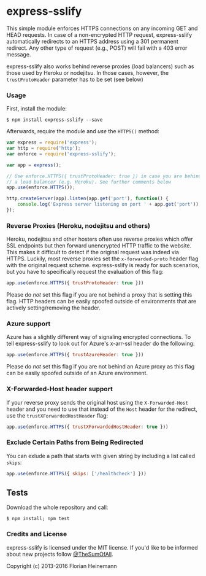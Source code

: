 express-sslify
==============

This simple module enforces HTTPS connections on any incoming GET and HEAD requests. In case of a non-encrypted HTTP request, express-sslify automatically redirects to an HTTPS address using a 301 permanent redirect. Any other type of request (e.g., POST) will fail with a 403 error message.

express-sslify also works behind reverse proxies (load balancers) such as those used by Heroku or nodejitsu. In those cases, however, the `trustProtoHeader` parameter has to be set (see below)

### Usage

First, install the module:

`$ npm install express-sslify --save`

Afterwards, require the module and *use* the `HTTPS()` method:
```javascript
var express = require('express');
var http = require('http');
var enforce = require('express-sslify');

var app = express();

// Use enforce.HTTPS({ trustProtoHeader: true }) in case you are behind
// a load balancer (e.g. Heroku). See further comments below
app.use(enforce.HTTPS());

http.createServer(app).listen(app.get('port'), function() {
	console.log('Express server listening on port ' + app.get('port'));
});
```

### Reverse Proxies (Heroku, nodejitsu and others)

Heroku, nodejitsu and other hosters often use reverse proxies which offer SSL endpoints but then forward unencrypted HTTP traffic to the website. This makes it difficult to detect if the original request was indeed via HTTPS. Luckily, most reverse proxies set the `x-forwarded-proto` header flag with the original request scheme. express-sslify is ready for such scenarios, but you have to specifically request the evaluation of this flag:

```javascript
app.use(enforce.HTTPS({ trustProtoHeader: true }))
```

Please do *not* set this flag if you are not behind a proxy that is setting this flag. HTTP headers can be easily spoofed outside of environments that are actively setting/removing the header.

### Azure support

Azure has a slightly different way of signaling encrypted connections. To tell express-sslify to look out for Azure's x-arr-ssl header do the following:

```javascript
app.use(enforce.HTTPS({ trustAzureHeader: true }))
```

Please do *not* set this flag if you are not behind an Azure proxy as this flag can be easily spoofed outside of an Azure environment.

### X-Forwarded-Host header support

If your reverse proxy sends the original host using the `X-Forwarded-Host` header and you need to use that instead of the `Host` header for the redirect, use the `trustXForwardedHostHeader` flag:

```javascript
app.use(enforce.HTTPS({ trustXForwardedHostHeader: true }))
```

### Exclude Certain Paths from Being Redirected

You can exlude a path that starts with given string by including a list called `skips`:

```javascript
app.use(enforce.HTTPS({ skips: ['/healthcheck'] }))
```

## Tests
Download the whole repository and call:
```shell
$ npm install; npm test
```

### Credits and License
express-sslify is licensed under the MIT license. If you'd like to be informed about new projects follow  [@TheSumOfAll](http://twitter.com/TheSumOfAll/).

Copyright (c) 2013-2016 Florian Heinemann
